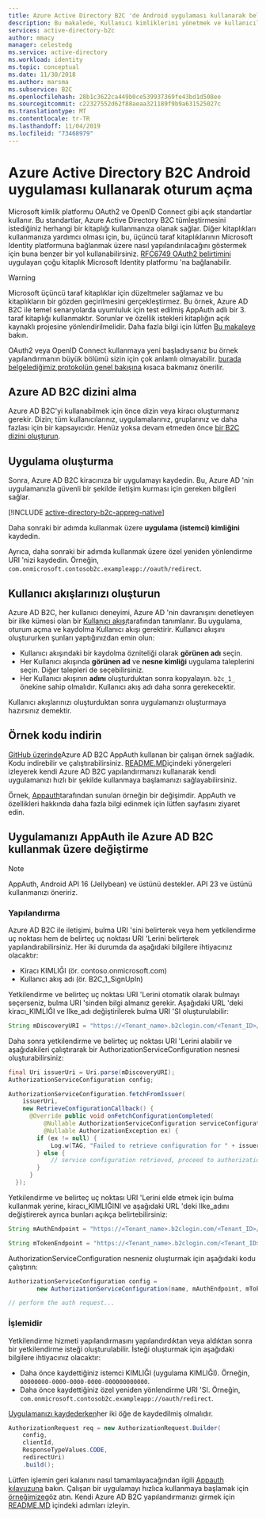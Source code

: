 ```yaml
---
title: Azure Active Directory B2C 'de Android uygulaması kullanarak belirteç alma | Microsoft Docs
description: Bu makalede, Kullanıcı kimliklerini yönetmek ve kullanıcıların kimliğini doğrulamak için Azure Active Directory B2C ile AppAuth kullanan bir Android uygulamasının nasıl oluşturulacağı gösterilir.
services: active-directory-b2c
author: mmacy
manager: celestedg
ms.service: active-directory
ms.workload: identity
ms.topic: conceptual
ms.date: 11/30/2018
ms.author: marsma
ms.subservice: B2C
ms.openlocfilehash: 28b1c3622ca449b0ce539937369fe43bd1d508ee
ms.sourcegitcommit: c22327552d62f88aeaa321189f9b9a631525027c
ms.translationtype: MT
ms.contentlocale: tr-TR
ms.lasthandoff: 11/04/2019
ms.locfileid: "73468979"
---
```

# <a name="sign-in-using-an-android-application-in-azure-active-directory-b2c"></a>Azure Active Directory B2C Android uygulaması kullanarak oturum açma

Microsoft kimlik platformu OAuth2 ve OpenID Connect gibi açık standartlar kullanır. Bu standartlar, Azure Active Directory B2C tümleştirmesini istediğiniz herhangi bir kitaplığı kullanmanıza olanak sağlar. Diğer kitaplıkları kullanmanıza yardımcı olması için, bu, üçüncü taraf kitaplıklarının Microsoft Identity platformuna bağlanmak üzere nasıl yapılandırılacağını göstermek için buna benzer bir yol kullanabilirsiniz. [RFC6749 OAuth2 belirtimini](https://tools.ietf.org/html/rfc6749) uygulayan çoğu kitaplık Microsoft Identity platformu 'na bağlanabilir.

> [!WARNING]
> Microsoft üçüncü taraf kitaplıklar için düzeltmeler sağlamaz ve bu kitaplıkların bir gözden geçirilmesini gerçekleştirmez. Bu örnek, Azure AD B2C ile temel senaryolarda uyumluluk için test edilmiş AppAuth adlı bir 3. taraf kitaplığı kullanmaktır. Sorunlar ve özellik istekleri kitaplığın açık kaynaklı projesine yönlendirilmelidir. Daha fazla bilgi için lütfen [Bu makaleye](https://docs.microsoft.com/azure/active-directory/develop/active-directory-v2-libraries) bakın.
>
>

OAuth2 veya OpenID Connect kullanmaya yeni başladıysanız bu örnek yapılandırmanın büyük bölümü sizin için çok anlamlı olmayabilir. [burada belgelediğimiz protokolün genel bakışına](active-directory-b2c-reference-protocols.md) kısaca bakmanız önerilir.

## <a name="get-an-azure-ad-b2c-directory"></a>Azure AD B2C dizini alma

Azure AD B2C'yi kullanabilmek için önce dizin veya kiracı oluşturmanız gerekir. Dizin; tüm kullanıcılarınız, uygulamalarınız, gruplarınız ve daha fazlası için bir kapsayıcıdır. Henüz yoksa devam etmeden önce [bir B2C dizini oluşturun](tutorial-create-tenant.md).

## <a name="create-an-application"></a>Uygulama oluşturma

Sonra, Azure AD B2C kiracınıza bir uygulamayı kaydedin. Bu, Azure AD 'nin uygulamanızla güvenli bir şekilde iletişim kurması için gereken bilgileri sağlar.

[!INCLUDE [active-directory-b2c-appreg-native](../../includes/active-directory-b2c-appreg-native.md)]

Daha sonraki bir adımda kullanmak üzere **uygulama (istemci) kimliğini** kaydedin.

Ayrıca, daha sonraki bir adımda kullanmak üzere özel yeniden yönlendirme URI 'nizi kaydedin. Örneğin, `com.onmicrosoft.contosob2c.exampleapp://oauth/redirect`.

## <a name="create-your-user-flows"></a>Kullanıcı akışlarınızı oluşturun

Azure AD B2C, her kullanıcı deneyimi, Azure AD 'nin davranışını denetleyen bir ilke kümesi olan bir [Kullanıcı akışı](active-directory-b2c-reference-policies.md)tarafından tanımlanır. Bu uygulama, oturum açma ve kaydolma Kullanıcı akışı gerektirir. Kullanıcı akışını oluştururken şunları yaptığınızdan emin olun:

* Kullanıcı akışındaki bir kaydolma özniteliği olarak **görünen adı** seçin.
* Her Kullanıcı akışında **görünen ad** ve **nesne kimliği** uygulama taleplerini seçin. Diğer talepleri de seçebilirsiniz.
* Her Kullanıcı akışının **adını** oluşturduktan sonra kopyalayın. `b2c_1_` önekine sahip olmalıdır.  Kullanıcı akış adı daha sonra gerekecektir.

Kullanıcı akışlarınızı oluşturduktan sonra uygulamanızı oluşturmaya hazırsınız demektir.

## <a name="download-the-sample-code"></a>Örnek kodu indirin

[GitHub üzerinde](https://github.com/Azure-Samples/active-directory-android-native-appauth-b2c)Azure AD B2C AppAuth kullanan bir çalışan örnek sağladık. Kodu indirebilir ve çalıştırabilirsiniz. [README.MD](https://github.com/Azure-Samples/active-directory-android-native-appauth-b2c/blob/master/README.md)içindeki yönergeleri izleyerek kendi Azure AD B2C yapılandırmanızı kullanarak kendi uygulamanızı hızlı bir şekilde kullanmaya başlamanızı sağlayabilirsiniz.

Örnek, [Appauth](https://openid.github.io/AppAuth-Android/)tarafından sunulan örneğin bir değişimdir. AppAuth ve özellikleri hakkında daha fazla bilgi edinmek için lütfen sayfasını ziyaret edin.

## <a name="modifying-your-app-to-use-azure-ad-b2c-with-appauth"></a>Uygulamanızı AppAuth ile Azure AD B2C kullanmak üzere değiştirme

> [!NOTE]
> AppAuth, Android API 16 (Jellybean) ve üstünü destekler. API 23 ve üstünü kullanmanızı öneririz.
>

### <a name="configuration"></a>Yapılandırma

Azure AD B2C ile iletişimi, bulma URI 'sini belirterek veya hem yetkilendirme uç noktası hem de belirteç uç noktası URI 'Lerini belirterek yapılandırabilirsiniz. Her iki durumda da aşağıdaki bilgilere ihtiyacınız olacaktır:

* Kiracı KIMLIĞI (ör. contoso.onmicrosoft.com)
* Kullanıcı akış adı (ör. B2C\_1\_SignUpIn)

Yetkilendirme ve belirteç uç noktası URI 'Lerini otomatik olarak bulmayı seçerseniz, bulma URI 'sinden bilgi almanız gerekir. Aşağıdaki URL 'deki kiracı\_KIMLIĞI ve Ilke\_adı değiştirilerek bulma URI 'SI oluşturulabilir:

```java
String mDiscoveryURI = "https://<Tenant_name>.b2clogin.com/<Tenant_ID>/v2.0/.well-known/openid-configuration?p=<Policy_Name>";
```

Daha sonra yetkilendirme ve belirteç uç noktası URI 'Lerini alabilir ve aşağıdakileri çalıştırarak bir AuthorizationServiceConfiguration nesnesi oluşturabilirsiniz:

```java
final Uri issuerUri = Uri.parse(mDiscoveryURI);
AuthorizationServiceConfiguration config;

AuthorizationServiceConfiguration.fetchFromIssuer(
    issuerUri,
    new RetrieveConfigurationCallback() {
      @Override public void onFetchConfigurationCompleted(
          @Nullable AuthorizationServiceConfiguration serviceConfiguration,
          @Nullable AuthorizationException ex) {
        if (ex != null) {
            Log.w(TAG, "Failed to retrieve configuration for " + issuerUri, ex);
        } else {
            // service configuration retrieved, proceed to authorization...
        }
      }
  });
```

Yetkilendirme ve belirteç uç noktası URI 'Lerini elde etmek için bulma kullanmak yerine, kiracı\_KIMLIĞINI ve aşağıdaki URL 'deki Ilke\_adını değiştirerek ayrıca bunları açıkça belirtebilirsiniz:

```java
String mAuthEndpoint = "https://<Tenant_name>.b2clogin.com/<Tenant_ID>/oauth2/v2.0/authorize?p=<Policy_Name>";

String mTokenEndpoint = "https://<Tenant_name>.b2clogin.com/<Tenant_ID>/oauth2/v2.0/token?p=<Policy_Name>";
```

AuthorizationServiceConfiguration nesneniz oluşturmak için aşağıdaki kodu çalıştırın:

```java
AuthorizationServiceConfiguration config =
        new AuthorizationServiceConfiguration(name, mAuthEndpoint, mTokenEndpoint);

// perform the auth request...
```

### <a name="authorizing"></a>İşlemidir

Yetkilendirme hizmeti yapılandırmasını yapılandırdıktan veya aldıktan sonra bir yetkilendirme isteği oluşturulabilir. İsteği oluşturmak için aşağıdaki bilgilere ihtiyacınız olacaktır:

* Daha önce kaydettiğiniz istemci KIMLIĞI (uygulama KIMLIĞI). Örneğin, `00000000-0000-0000-0000-000000000000`.
* Daha önce kaydettiğiniz özel yeniden yönlendirme URI 'SI. Örneğin, `com.onmicrosoft.contosob2c.exampleapp://oauth/redirect`.

[Uygulamanızı kaydederken](#create-an-application)her iki öğe de kaydedilmiş olmalıdır.

```java
AuthorizationRequest req = new AuthorizationRequest.Builder(
    config,
    clientId,
    ResponseTypeValues.CODE,
    redirectUri)
    .build();
```

Lütfen işlemin geri kalanını nasıl tamamlayacağından ilgili [Appauth kılavuzuna](https://openid.github.io/AppAuth-Android/) bakın. Çalışan bir uygulamayı hızlıca kullanmaya başlamak için [örneğimize](https://github.com/Azure-Samples/active-directory-android-native-appauth-b2c)göz atın. Kendi Azure AD B2C yapılandırmanızı girmek için [README.MD](https://github.com/Azure-Samples/active-directory-android-native-appauth-b2c/blob/master/README.md) içindeki adımları izleyin.
